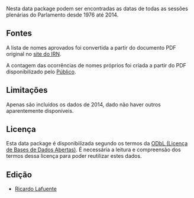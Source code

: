 Nesta data package podem ser encontradas as datas de todas as sessões plenárias
do Parlamento desde 1976 até 2014. 


Fontes
------

A lista de nomes aprovados foi convertida a partir do documento PDF original no
[site do IRN](http://www.irn.mj.pt/sections/irn/a_registral/registos-centrais/docs-da-nacionalidade/vocabulos-admitidos-e/).

A contagem das ocorrências de nomes próprios foi criada a partir do PDF disponibilizado pelo [Público](http://www.publico.pt/ficheiros/detalhe/lista-completa-dos-nomes-registados-em-2014-20150105-203813).


Limitações
----------

Apenas são incluídos os dados de 2014, dado não haver outros aparentemente
disponíveis.


Licença
-------

Esta data package é disponibilizada segundo os termos da [ODbL (Licença de
Bases de Dados Abertas)](http://opendatacommons.org/licenses/odbl/). É
necessária a leitura e compreensão dos termos dessa licença para poder
reutilizar estes dados.


Edição
------

* [Ricardo Lafuente](http://twitter.com/rlaf)
